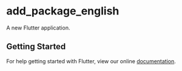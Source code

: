# add_package_english

A new Flutter application.

## Getting Started

For help getting started with Flutter, view our online
[documentation](https://flutter.io/).
